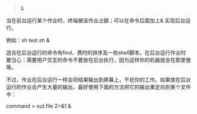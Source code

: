 > &

当在前台运行某个作业时，终端被该作业占据；可以在命令后面加上& 实现后台运行。

例如：sh test.sh & 

适合在后台运行的命令有find、费时的排序及一些shell脚本。在后台运行作业时要当心：需要用户交互的命令不要放在后台执行，因为这样你的机器就会在那里傻等。

不过，作业在后台运行一样会将结果输出到屏幕上，干扰你的工作。如果放在后台运行的作业会产生大量的输出，最好使用下面的方法把它的输出重定向到某个文件中：

command  >  out.file  2>&1  & 
